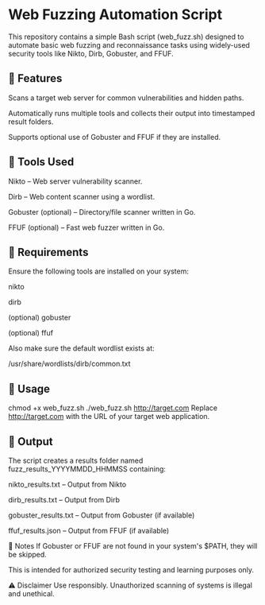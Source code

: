 # Web Fuzzing Automation Script
This repository contains a simple Bash script (web_fuzz.sh) designed to automate basic web fuzzing and reconnaissance tasks using widely-used security tools like Nikto, Dirb, Gobuster, and FFUF.

## 📌 Features
Scans a target web server for common vulnerabilities and hidden paths.

Automatically runs multiple tools and collects their output into timestamped result folders.

Supports optional use of Gobuster and FFUF if they are installed.

## 🧰 Tools Used
Nikto – Web server vulnerability scanner.

Dirb – Web content scanner using a wordlist.

Gobuster (optional) – Directory/file scanner written in Go.

FFUF (optional) – Fast web fuzzer written in Go.

## 🔧 Requirements
Ensure the following tools are installed on your system:



nikto

dirb

(optional) gobuster

(optional) ffuf

Also make sure the default wordlist exists at:

/usr/share/wordlists/dirb/common.txt

## 🚀 Usage

chmod +x web_fuzz.sh
./web_fuzz.sh http://target.com
Replace http://target.com with the URL of your target web application.

## 📂 Output
The script creates a results folder named fuzz_results_YYYYMMDD_HHMMSS containing:

nikto_results.txt – Output from Nikto

dirb_results.txt – Output from Dirb

gobuster_results.txt – Output from Gobuster (if available)

ffuf_results.json – Output from FFUF (if available)

📎 Notes
If Gobuster or FFUF are not found in your system's $PATH, they will be skipped.

This is intended for authorized security testing and learning purposes only.

⚠️ Disclaimer
Use responsibly. Unauthorized scanning of systems is illegal and unethical.
